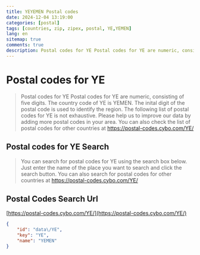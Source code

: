 ```yaml
---
title: YEYEMEN Postal codes 
date: 2024-12-04 13:19:00
categories: [postal]
tags: [countries, zip, zipex, postal, YE,YEMEN]
lang: en
sitemap: true
comments: true
description: Postal codes for YE Postal codes for YE are numeric, consisting of five digits. The country code of YE is YEMEN. The inital digit of the postal code is used to identify the region. The following list of postal codes for YE is not exhaustive. Please help us to improve our data by adding more postal codes in your area. You can also check the list of postal codes for other countries at https://postal-codes.cybo.com/YE/
---
```


# Postal codes for YE
> Postal codes for YE Postal codes for YE are numeric, consisting of five digits. The country code of YE is YEMEN. The inital digit of the postal code is used to identify the region. The following list of postal codes for YE is not exhaustive. Please help us to improve our data by adding more postal codes in your area. You can also check the list of postal codes for other countries at https://postal-codes.cybo.com/YE/

## Postal codes for YE Search 
> You can search for postal codes for YE using the search box below. Just enter the name of the place you want to search and click the search button. You can also search for postal codes for other countries at https://postal-codes.cybo.com/YE/

## Postal Codes Search Url

[https://postal-codes.cybo.com/YE/](https://postal-codes.cybo.com/YE/)
```json
{
    "id": "data\/YE",
    "key": "YE",
    "name": "YEMEN"
}
```
